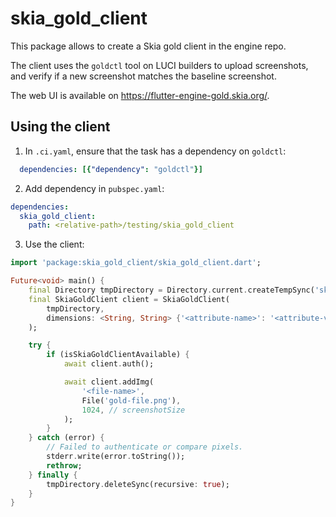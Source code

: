 # skia_gold_client

This package allows to create a Skia gold client in the engine repo.

The client uses the `goldctl` tool on LUCI builders to upload screenshots,
and verify if a new screenshot matches the baseline screenshot.

The web UI is available on https://flutter-engine-gold.skia.org/.

## Using the client

1. In `.ci.yaml`, ensure that the task has a dependency on `goldctl`:

```yaml
  dependencies: [{"dependency": "goldctl"}]
```

2. Add dependency in `pubspec.yaml`:

```yaml
dependencies:
  skia_gold_client:
    path: <relative-path>/testing/skia_gold_client
```

3. Use the client:

```dart
import 'package:skia_gold_client/skia_gold_client.dart';

Future<void> main() {
    final Directory tmpDirectory = Directory.current.createTempSync('skia_gold_wd');
    final SkiaGoldClient client = SkiaGoldClient(
        tmpDirectory,
        dimensions: <String, String> {'<attribute-name>': '<attribute-value>'},
    );

    try {
        if (isSkiaGoldClientAvailable) {
            await client.auth();

            await client.addImg(
                '<file-name>',
                File('gold-file.png'),
                1024, // screenshotSize
            );
        }
    } catch (error) {
        // Failed to authenticate or compare pixels.
        stderr.write(error.toString());
        rethrow;
    } finally {
        tmpDirectory.deleteSync(recursive: true);
    }
}
```

